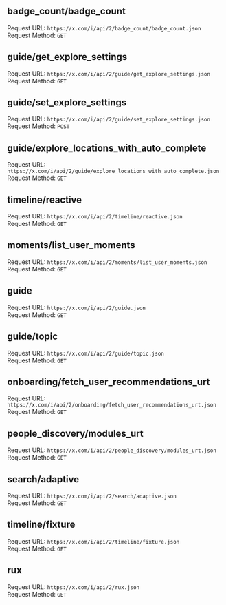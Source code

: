 ## badge_count/badge_count<br>
Request URL: `https://x.com/i/api/2/badge_count/badge_count.json`<br>
Request Method: `GET`<br>
## guide/get_explore_settings<br>
Request URL: `https://x.com/i/api/2/guide/get_explore_settings.json`<br>
Request Method: `GET`<br>
## guide/set_explore_settings<br>
Request URL: `https://x.com/i/api/2/guide/set_explore_settings.json`<br>
Request Method: `POST`<br>
## guide/explore_locations_with_auto_complete<br>
Request URL: `https://x.com/i/api/2/guide/explore_locations_with_auto_complete.json`<br>
Request Method: `GET`<br>
## timeline/reactive<br>
Request URL: `https://x.com/i/api/2/timeline/reactive.json`<br>
Request Method: `GET`<br>
## moments/list_user_moments<br>
Request URL: `https://x.com/i/api/2/moments/list_user_moments.json`<br>
Request Method: `GET`<br>
## guide<br>
Request URL: `https://x.com/i/api/2/guide.json`<br>
Request Method: `GET`<br>
## guide/topic<br>
Request URL: `https://x.com/i/api/2/guide/topic.json`<br>
Request Method: `GET`<br>
## onboarding/fetch_user_recommendations_urt<br>
Request URL: `https://x.com/i/api/2/onboarding/fetch_user_recommendations_urt.json`<br>
Request Method: `GET`<br>
## people_discovery/modules_urt<br>
Request URL: `https://x.com/i/api/2/people_discovery/modules_urt.json`<br>
Request Method: `GET`<br>
## search/adaptive<br>
Request URL: `https://x.com/i/api/2/search/adaptive.json`<br>
Request Method: `GET`<br>
## timeline/fixture<br>
Request URL: `https://x.com/i/api/2/timeline/fixture.json`<br>
Request Method: `GET`<br>
## rux<br>
Request URL: `https://x.com/i/api/2/rux.json`<br>
Request Method: `GET`<br>

